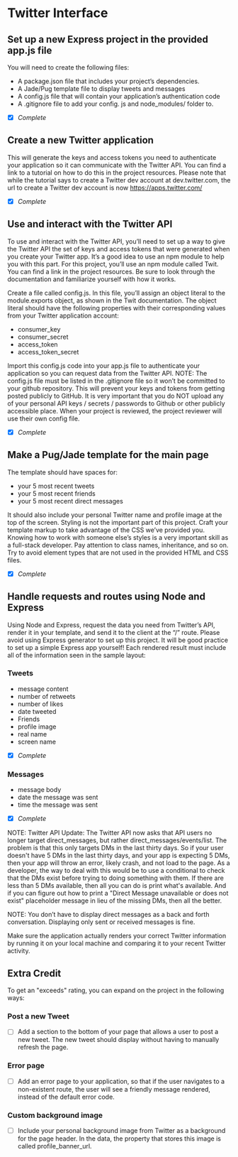 # Twitter Interface

## Set up a new Express project in the provided app.js file

You will need to create the following files:

- A package.json file that includes your project’s dependencies.
- A Jade/Pug template file to display tweets and messages
- A config.js file that will contain your application’s authentication code
- A .gitignore file to add your config. js and node_modules/ folder to.

- [x] _Complete_

## Create a new Twitter application

This will generate the keys and access tokens you need to authenticate your application so it can communicate with the Twitter API. You can find a link to a tutorial on how to do this in the project resources. Please note that while the tutorial says to create a Twitter dev account at dev.twitter.com, the url to create a Twitter dev account is now https://apps.twitter.com/

- [x] _Complete_

## Use and interact with the Twitter API

To use and interact with the Twitter API, you’ll need to set up a way to give the Twitter API the set of keys and access tokens that were generated when you create your Twitter app. It’s a good idea to use an npm module to help you with this part. For this project, you’ll use an npm module called Twit. You can find a link in the project resources. Be sure to look through the documentation and familiarize yourself with how it works.

Create a file called config.js. In this file, you’ll assign an object literal to the module.exports object, as shown in the Twit documentation. The object literal should have the following properties with their corresponding values from your Twitter application account:

- consumer_key
- consumer_secret
- access_token
- access_token_secret

Import this config.js code into your app.js file to authenticate your application so you can request data from the Twitter API.
NOTE: The config.js file must be listed in the .gitignore file so it won’t be committed to your github repository. This will prevent your keys and tokens from getting posted publicly to GitHub. It is very important that you do NOT upload any of your personal API keys / secrets / passwords to Github or other publicly accessible place. When your project is reviewed, the project reviewer will use their own config file.

- [x] _Complete_

## Make a Pug/Jade template for the main page

The template should have spaces for:

- your 5 most recent tweets
- your 5 most recent friends
- your 5 most recent direct messages

It should also include your personal Twitter name and profile image at the top of the screen.
Styling is not the important part of this project. Craft your template markup to take advantage of the CSS we’ve provided you. Knowing how to work with someone else’s styles is a very important skill as a full-stack developer. Pay attention to class names, inheritance, and so on. Try to avoid element types that are not used in the provided HTML and CSS files.

- [x] _Complete_

## Handle requests and routes using Node and Express

Using Node and Express, request the data you need from Twitter’s API, render it in your template, and send it to the client at the “/” route. Please avoid using Express generator to set up this project. It will be good practice to set up a simple Express app yourself!
Each rendered result must include all of the information seen in the sample layout:

### Tweets

- message content
- number of retweets
- number of likes
- date tweeted
- Friends
- profile image
- real name
- screen name

- [x] _Complete_

### Messages

- message body
- date the message was sent
- time the message was sent

- [x] _Complete_

NOTE: Twitter API Update: The Twitter API now asks that API users no longer target direct_messages, but rather direct_messages/events/list. The problem is that this only targets DMs in the last thirty days. So if your user doesn't have 5 DMs in the last thirty days, and your app is expecting 5 DMs, then your app will throw an error, likely crash, and not load to the page. As a developer, the way to deal with this would be to use a conditional to check that the DMs exist before trying to doing something with them. If there are less than 5 DMs available, then all you can do is print what's available. And if you can figure out how to print a "Direct Message unavailable or does not exist" placeholder message in lieu of the missing DMs, then all the better.

NOTE: You don’t have to display direct messages as a back and forth conversation. Displaying only sent or received messages is fine.

Make sure the application actually renders your correct Twitter information by running it on your local machine and comparing it to your recent Twitter activity.

## Extra Credit

To get an "exceeds" rating, you can expand on the project in the following ways:

### Post a new Tweet

- [ ] Add a section to the bottom of your page that allows a user to post a new tweet. The new tweet should display without having to manually refresh the page.

### Error page

- [ ] Add an error page to your application, so that if the user navigates to a non-existent route, the user will see a friendly message rendered, instead of the default error code.

### Custom background image

- [ ] Include your personal background image from Twitter as a background for the page header. In the data, the property that stores this image is called profile_banner_url.
